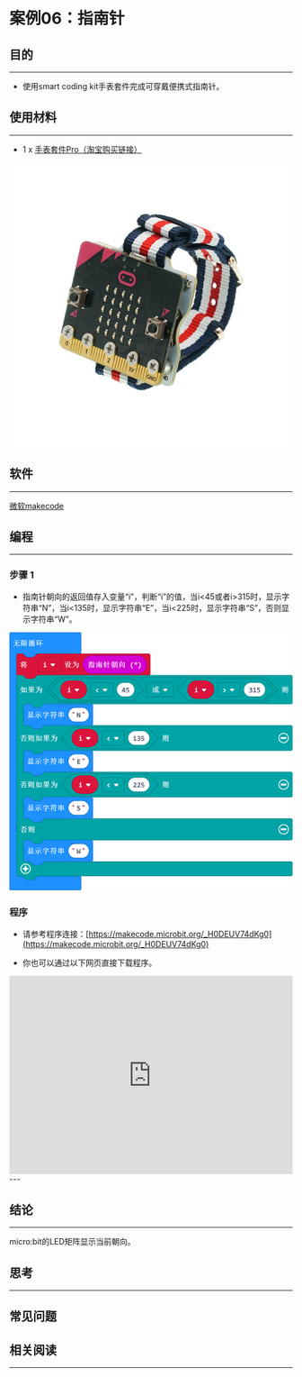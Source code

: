 # 案例06：指南针

## 目的
---
- 使用smart coding kit手表套件完成可穿戴便携式指南针。

## 使用材料
---

- 1 x [手表套件Pro（淘宝购买链接）](https://item.taobao.com/item.htm?ft=t&id=582042009614)

![](./images/smart_coding_kit_case_06_01.png)


## 软件
---
[微软makecode](https://makecode.microbit.org/#)

## 编程
---
### 步骤 1
- 指南针朝向的返回值存入变量“i”，判断“i”的值，当i<45或者i>315时，显示字符串“N”，当i<135时，显示字符串“E”，当i<225时，显示字符串“S”，否则显示字符串“W”。




![](./images/smart_coding_kit_case_06_02.png)



### 程序
- 请参考程序连接：[https://makecode.microbit.org/_H0DEUV74dKg0](https://makecode.microbit.org/_H0DEUV74dKg0)

- 你也可以通过以下网页直接下载程序。

<div style="position:relative;height:0;padding-bottom:70%;overflow:hidden;"><iframe style="position:absolute;top:0;left:0;width:100%;height:100%;" src="https://makecode.microbit.org/#pub:_H0DEUV74dKg0" frameborder="0" sandbox="allow-popups allow-forms allow-scripts allow-same-origin"></iframe></div>  
---


## 结论
---

micro:bit的LED矩阵显示当前朝向。





## 思考
---


## 常见问题


## 相关阅读  
---

